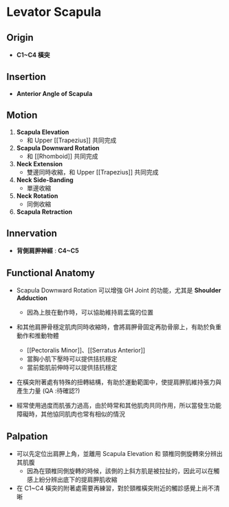 # Levator Scapula
## Origin
* **C1~C4 橫突**  

## Insertion
* **Anterior Angle of Scapula**  

## Motion
1. **Scapula Elevation**
	* 和 Upper [[Trapezius]] 共同完成
2. **Scapula Downward Rotation**
	* 和 [[Rhomboid]] 共同完成
3. **Neck Extension**
	* 雙邊同時收縮，和 Upper [[Trapezius]] 共同完成
4. **Neck Side-Banding**
	* 單邊收縮
5. **Neck Rotation**
	* 同側收縮
6. **Scapula Retraction**  

## Innervation
* **背側肩胛神經** : **C4~C5**  

## Functional Anatomy
* Scapula Downward Rotation 可以增強 GH Joint 的功能，尤其是 **Shoulder Adduction**
	* 因為上肢在動作時，可以協助維持肩盂窩的位置  

* 和其他肩胛骨穩定肌肉同時收縮時，會將肩胛骨固定再肋骨廓上，有助於負重動作和推動物體
	* [[Pectoralis Minor]]、[[Serratus Anterior]]
	* 當胸小肌下壓時可以提供拮抗穩定
	* 當前鉅肌前伸時可以提供拮抗穩定
* 在橫突附著處有特殊的扭轉結構，有助於運動範圍中，使提肩胛肌維持張力與產生力量 (QA :待確認?)  
* 經常使用過度而肌張力過高，由於時常和其他肌肉共同作用，所以當發生功能障礙時，其他協同肌肉也常有相似的情況

## Palpation
* 可以先定位出肩胛上角，並離用 Scapula Elevation 和 頸椎同側旋轉來分辨出其肌腹
	* 因為在頸椎同側旋轉的時候，該側的上斜方肌是被拉扯的，因此可以在觸感上紛分辨出底下的提肩胛肌收縮
* 在 C1~C4 橫突的附著處需要再練習，對於頸椎橫突附近的觸診感覺上尚不清晰